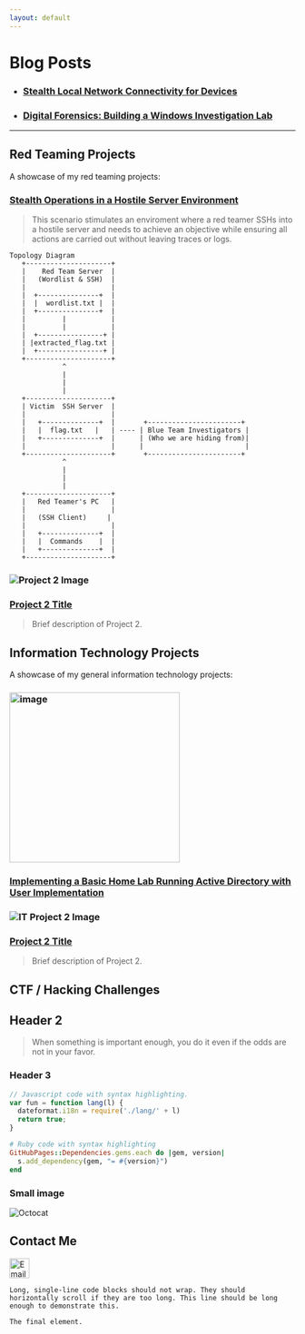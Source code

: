 ```yaml
---
layout: default
---
```


# Blog Posts
*   ### [Stealth Local Network Connectivity for Devices](blogposts/NetHardwareObfuscation.md)
*   ### [Digital Forensics: Building a Windows Investigation Lab](blogposts/WindowsForensicsLab.md)

* * *

## Red Teaming Projects

A showcase of my red teaming projects:
### [Stealth Operations in a Hostile Server Environment](redteam-projects/project1.md)  
> This scenario stimulates an enviroment where a red teamer SSHs into a hostile server and needs to achieve an objective while ensuring all actions are carried out without leaving traces or logs.
```
Topology Diagram
   +---------------------+
   |    Red Team Server  |
   |   (Wordlist & SSH)  |
   |                     |
   |  +---------------+  |
   |  |  wordlist.txt |  |
   |  +---------------+  |
   |         |           |
   |         |           |
   |  +----------------+ |
   | |extracted_flag.txt |
   |  +----------------+ |
   +---------------------+
             ^
             |
             |
             |
   +---------------------+
   | Victim  SSH Server  |
   |                     |
   |   +--------------+  |       +-----------------------+
   |   |  flag.txt   |   | ---- | Blue Team Investigators |
   |   +--------------+  |      | (Who we are hiding from)|
   |                     |      |                         |
   +---------------------+       +-----------------------+
             ^  
             |
             |
             |
   +---------------------+
   |   Red Teamer's PC   |
   |                     |
   |   (SSH Client)     |
   |                     |
   |   +--------------+  |
   |   |  Commands    |  |
   |   +--------------+  |
   +---------------------+
```

### ![Project 2 Image](link_to_image)  
### [Project 2 Title](redteam-projects/project2.md)  
> Brief description of Project 2.

## Information Technology Projects

A showcase of my general information technology projects:

### <img src="https://github.com/user-attachments/assets/f6d5d663-389e-4fe0-bc86-f196965c2b68" alt="image" width="300" />
### [Implementing a Basic Home Lab Running Active Directory with User Implementation](https://github.com/melv618/BasicADImplementation)  

### ![IT Project 2 Image](link_to_image)  
### [Project 2 Title](it-projects/project2.md)  
> Brief description of Project 2.

## CTF / Hacking Challenges

## Header 2

> When something is important enough, you do it even if the odds are not in your favor.


### Header 3

```js
// Javascript code with syntax highlighting.
var fun = function lang(l) {
  dateformat.i18n = require('./lang/' + l)
  return true;
}
```

```ruby
# Ruby code with syntax highlighting
GitHubPages::Dependencies.gems.each do |gem, version|
  s.add_dependency(gem, "= #{version}")
end
```

### Small image

![Octocat](https://github.githubassets.com/images/icons/emoji/octocat.png)


## Contact Me

<a href="mailto:melvin.estrada@tutamail.com">
    <img src="https://www.freepnglogos.com/uploads/email-logo-png-30.png" alt="Email Icon" style="width: 35px; height: auto;">
</a>


```
Long, single-line code blocks should not wrap. They should horizontally scroll if they are too long. This line should be long enough to demonstrate this.
```

```
The final element.
```
